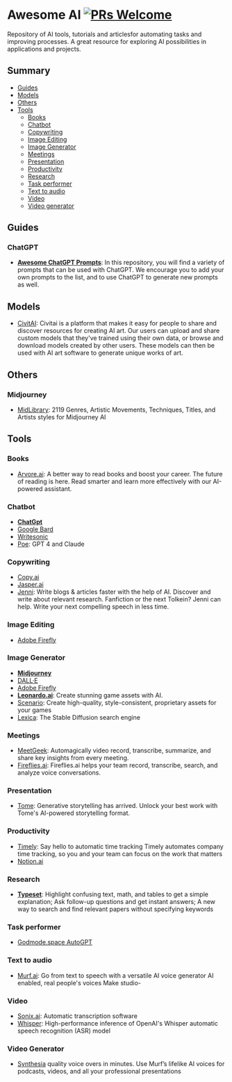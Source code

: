 # Awesome AI [![PRs Welcome](https://img.shields.io/badge/PRs-welcome-brightgreen.svg?style=flat-square)](https://makeapullrequest.com)

Repository of AI tools, tutorials and articlesfor automating tasks and improving processes. A great resource for exploring AI possibilities in applications and projects.

## Summary

- [Guides](#guides)
- [Models](#models)
- [Others](#others)
- [Tools](#tools)
  - [Books](#books)
  - [Chatbot](#chatbot)
  - [Copywriting](#copywriting)
  - [Image Editing](#image-editing)
  - [Image Generator](#image-generator)
  - [Meetings](#meetings)
  - [Presentation](#presentation)
  - [Productivity](#productivity)
  - [Research](#research)
  - [Task performer](#task-performer)
  - [Text to audio](#text-to-audio)
  - [Video](#video)
  - [Video generator](#video-generator)



## Guides

### ChatGPT

- [**Awesome ChatGPT Prompts**](https://github.com/f/awesome-chatgpt-prompts): In this repository, you will find a variety of prompts that can be used with ChatGPT. We encourage you to add your own prompts to the list, and to use ChatGPT to generate new prompts as well.

## Models

- [CivitAI](https://civitai.com/): Civitai is a platform that makes it easy for people to share and discover resources for creating AI art. Our users can upload and share custom models that they've trained using their own data, or browse and download models created by other users. These models can then be used with AI art software to generate unique works of art.


## Others

### Midjourney

- [MidLibrary](https://www.midlibrary.io/): 2119 Genres, Artistic Movements, Techniques, Titles, and Artists styles for Midjourney AI

## Tools

### Books

- [Arvore.ai](https://arvore.ai/): A better way to read books and boost your career. The future of reading is here. Read smarter and learn more effectively with our AI-powered assistant.

### Chatbot

- [**ChatGpt**](https://chat.openai.com/chat)
- [Google Bard](https://bard.google.com/)
- [Writesonic](https://writesonic.com/chat)
- [Poe](https://poe.com/): GPT 4 and Claude

### Copywriting

- [Copy.ai](https://www.copy.ai/)
- [Jasper.ai](https://www.jasper.ai/)
- [Jenni](https://jenni.ai/): Write blogs & articles faster with the help of AI. Discover and write about relevant research. Fanfiction or the next Tolkein? Jenni can help. Write your next compelling speech in less time.

### Image Editing

- [Adobe Firefly](https://www.adobe.com/sensei/generative-ai/firefly.html)

### Image Generator

- [**Midjourney**](https://www.midjourney.com)
- [DALL·E](https://openai.com/product/dall-e-2)
- [Adobe Firefly](https://www.adobe.com/sensei/generative-ai/firefly.html)
- [**Leonardo.ai**](https://leonardo.ai/): Create stunning game assets with AI.
- [Scenario](https://www.scenario.com/): Create high-quality, style-consistent, proprietary assets for your games
- [Lexica](https://lexica.art/): The Stable Diffusion search engine

### Meetings

- [MeetGeek](https://meetgeek.ai/): Automagically video record, transcribe, summarize, and share key insights from every meeting.
- [Fireflies.ai](https://fireflies.ai/): Fireflies.ai helps your team record, transcribe, search, and analyze voice conversations.

### Presentation

- [Tome](https://beta.tome.app/): Generative storytelling has arrived. Unlock your best work with Tome's AI-powered storytelling format.

### Productivity

- [Timely](https://timelyapp.com/): Say hello to automatic time tracking Timely automates company time tracking, so you and your team can focus on the work that matters
- [Notion.ai](https://www.notion.so/help/guides/using-notion-ai)

### Research

- [**Typeset**](https://typeset.io/?utm_source=Ads&utm_medium=Twitter&utm_campaign=Follow): Highlight confusing text, math, and tables to get a simple explanation; Ask follow-up questions and get instant answers; A new way to search and find relevant papers without specifying keywords

### Task performer

- [Godmode.space AutoGPT](https://godmode.space/)

### Text to audio

- [Murf.ai](https://murf.ai/): Go from text to speech with a versatile AI voice generator AI enabled, real people's voices Make studio-

### Video

- [Sonix.ai](https://sonix.ai/): Automatic transcription software
- [Whisper](https://github.com/ggerganov/whisper.cpp): High-performance inference of OpenAI's Whisper automatic speech recognition (ASR) model

### Video Generator

- [Synthesia](https://www.synthesia.io/)
quality voice overs in minutes. Use Murf’s lifelike AI voices for podcasts, videos, and all your professional presentations
